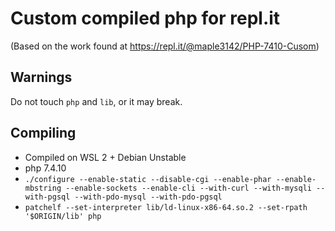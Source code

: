 # Custom compiled php for repl.it
(Based on the work found at https://repl.it/@maple3142/PHP-7410-Cusom)

## Warnings

Do not touch `php` and `lib`, or it may break.

## Compiling

* Compiled on WSL 2 + Debian Unstable
* php 7.4.10
* `./configure --enable-static --disable-cgi --enable-phar --enable-mbstring --enable-sockets --enable-cli --with-curl --with-mysqli --with-pgsql --with-pdo-mysql --with-pdo-pgsql`
* `patchelf --set-interpreter lib/ld-linux-x86-64.so.2 --set-rpath '$ORIGIN/lib' php`
